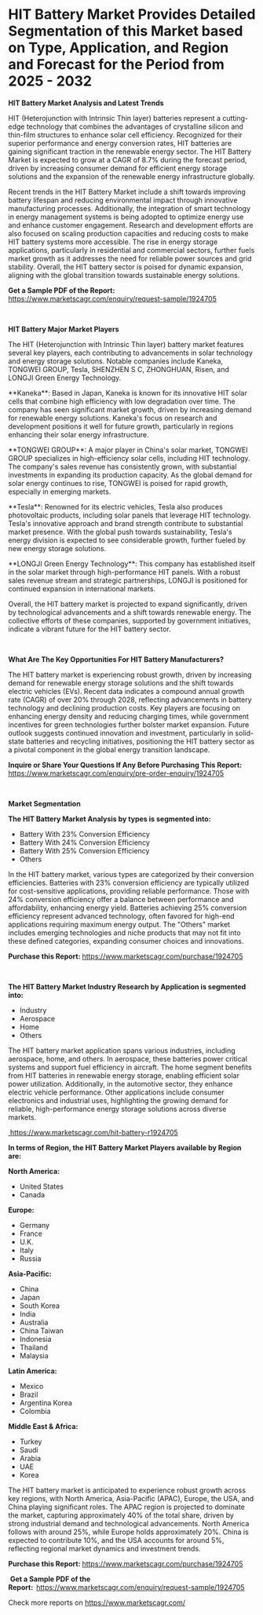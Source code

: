<p><h1>HIT Battery Market Provides Detailed Segmentation of this Market based on Type, Application, and Region and Forecast for the Period from 2025 - 2032</h1></p><p><strong>HIT Battery Market Analysis and Latest Trends</strong></p>
<p><p>HIT (Heterojunction with Intrinsic Thin layer) batteries represent a cutting-edge technology that combines the advantages of crystalline silicon and thin-film structures to enhance solar cell efficiency. Recognized for their superior performance and energy conversion rates, HIT batteries are gaining significant traction in the renewable energy sector. The HIT Battery Market is expected to grow at a CAGR of 8.7% during the forecast period, driven by increasing consumer demand for efficient energy storage solutions and the expansion of the renewable energy infrastructure globally.</p><p>Recent trends in the HIT Battery Market include a shift towards improving battery lifespan and reducing environmental impact through innovative manufacturing processes. Additionally, the integration of smart technology in energy management systems is being adopted to optimize energy use and enhance customer engagement. Research and development efforts are also focused on scaling production capacities and reducing costs to make HIT battery systems more accessible. The rise in energy storage applications, particularly in residential and commercial sectors, further fuels market growth as it addresses the need for reliable power sources and grid stability. Overall, the HIT battery sector is poised for dynamic expansion, aligning with the global transition towards sustainable energy solutions.</p></p>
<p><strong>Get a Sample PDF of the Report:&nbsp;</strong> <a href="https://www.marketscagr.com/enquiry/request-sample/1924705?utm_campaign=2822&utm_medium=2&utm_source=Github&utm_content=ia&utm_term=28032025&utm_id=hit-battery">https://www.marketscagr.com/enquiry/request-sample/1924705</a></p>
<p>&nbsp;</p>
<p><strong>HIT Battery Major Market Players</strong></p>
<p><p>The HIT (Heterojunction with Intrinsic Thin layer) battery market features several key players, each contributing to advancements in solar technology and energy storage solutions. Notable companies include Kaneka, TONGWEI GROUP, Tesla, SHENZHEN S C, ZHONGHUAN, Risen, and LONGJI Green Energy Technology.</p><p>**Kaneka**: Based in Japan, Kaneka is known for its innovative HIT solar cells that combine high efficiency with low degradation over time. The company has seen significant market growth, driven by increasing demand for renewable energy solutions. Kaneka's focus on research and development positions it well for future growth, particularly in regions enhancing their solar energy infrastructure.</p><p>**TONGWEI GROUP**: A major player in China's solar market, TONGWEI GROUP specializes in high-efficiency solar cells, including HIT technology. The company's sales revenue has consistently grown, with substantial investments in expanding its production capacity. As the global demand for solar energy continues to rise, TONGWEI is poised for rapid growth, especially in emerging markets.</p><p>**Tesla**: Renowned for its electric vehicles, Tesla also produces photovoltaic products, including solar panels that leverage HIT technology. Tesla's innovative approach and brand strength contribute to substantial market presence. With the global push towards sustainability, Tesla's energy division is expected to see considerable growth, further fueled by new energy storage solutions.</p><p>**LONGJI Green Energy Technology**: This company has established itself in the solar market through high-performance HIT panels. With a robust sales revenue stream and strategic partnerships, LONGJI is positioned for continued expansion in international markets.</p><p>Overall, the HIT battery market is projected to expand significantly, driven by technological advancements and a shift towards renewable energy. The collective efforts of these companies, supported by government initiatives, indicate a vibrant future for the HIT battery sector.</p></p>
<p>&nbsp;</p>
<p><strong>What Are The Key Opportunities For HIT Battery Manufacturers?</strong></p>
<p><p>The HIT battery market is experiencing robust growth, driven by increasing demand for renewable energy storage solutions and the shift towards electric vehicles (EVs). Recent data indicates a compound annual growth rate (CAGR) of over 20% through 2028, reflecting advancements in battery technology and declining production costs. Key players are focusing on enhancing energy density and reducing charging times, while government incentives for green technologies further bolster market expansion. Future outlook suggests continued innovation and investment, particularly in solid-state batteries and recycling initiatives, positioning the HIT battery sector as a pivotal component in the global energy transition landscape.</p></p>
<p><strong>Inquire or Share Your Questions If Any Before Purchasing This Report:</strong> <a href="https://www.marketscagr.com/enquiry/pre-order-enquiry/1924705?utm_campaign=2822&utm_medium=2&utm_source=Github&utm_content=ia&utm_term=28032025&utm_id=hit-battery">https://www.marketscagr.com/enquiry/pre-order-enquiry/1924705</a></p>
<p>&nbsp;</p>
<p><strong>Market Segmentation</strong></p>
<p><strong>The HIT Battery Market Analysis by types is segmented into:</strong></p>
<p><ul><li>Battery With 23% Conversion Efficiency</li><li>Battery With 24% Conversion Efficiency</li><li>Battery With 25% Conversion Efficiency</li><li>Others</li></ul></p>
<p><p>In the HIT battery market, various types are categorized by their conversion efficiencies. Batteries with 23% conversion efficiency are typically utilized for cost-sensitive applications, providing reliable performance. Those with 24% conversion efficiency offer a balance between performance and affordability, enhancing energy yield. Batteries achieving 25% conversion efficiency represent advanced technology, often favored for high-end applications requiring maximum energy output. The "Others" market includes emerging technologies and niche products that may not fit into these defined categories, expanding consumer choices and innovations.</p></p>
<p><strong>Purchase this Report:&nbsp;</strong><a href="https://www.marketscagr.com/purchase/1924705?utm_campaign=2822&utm_medium=2&utm_source=Github&utm_content=ia&utm_term=28032025&utm_id=hit-battery">https://www.marketscagr.com/purchase/1924705</a></p>
<p>&nbsp;</p>
<p><strong>The HIT Battery Market Industry Research by Application is segmented into:</strong></p>
<p><ul><li>Industry</li><li>Aerospace</li><li>Home</li><li>Others</li></ul></p>
<p><p>The HIT battery market application spans various industries, including aerospace, home, and others. In aerospace, these batteries power critical systems and support fuel efficiency in aircraft. The home segment benefits from HIT batteries in renewable energy storage, enabling efficient solar power utilization. Additionally, in the automotive sector, they enhance electric vehicle performance. Other applications include consumer electronics and industrial uses, highlighting the growing demand for reliable, high-performance energy storage solutions across diverse markets.</p></p>
<p><a href="https://www.marketscagr.com/hit-battery-r1924705?utm_campaign=2822&utm_medium=2&utm_source=Github&utm_content=ia&utm_term=28032025&utm_id=hit-battery">&nbsp;https://www.marketscagr.com/hit-battery-r1924705</a></p>
<p><strong>In terms of Region, the HIT Battery Market Players available by Region are:</strong></p>
<p>
    <p> <strong> North America: </strong>
        <ul>
            <li>United States</li>
            <li>Canada</li>
        </ul>
        </p> 
    <p> <strong> Europe: </strong>
        <ul>
            <li>Germany</li>
            <li>France</li>
            <li>U.K.</li>
            <li>Italy</li>
            <li>Russia</li>
        </ul>
        </p> 
    <p> <strong> Asia-Pacific: </strong>
        <ul>
            <li>China</li>
            <li>Japan</li>
            <li>South Korea</li>
            <li>India</li>
            <li>Australia</li>
            <li>China Taiwan</li>
            <li>Indonesia</li>
            <li>Thailand</li>
            <li>Malaysia</li>
        </ul>
        </p> 
    <p> <strong> Latin America: </strong>
        <ul>
            <li>Mexico</li>
            <li>Brazil</li>
            <li>Argentina Korea</li>
            <li>Colombia</li>
        </ul>
        </p> 
    <p> <strong> Middle East & Africa: </strong>
        <ul>
            <li>Turkey</li>
            <li>Saudi</li>
            <li>Arabia</li>
            <li>UAE</li>
            <li>Korea</li>
        </ul>
    </p>
    </p>
<p><p>The HIT battery market is anticipated to experience robust growth across key regions, with North America, Asia-Pacific (APAC), Europe, the USA, and China playing significant roles. The APAC region is projected to dominate the market, capturing approximately 40% of the total share, driven by strong industrial demand and technological advancements. North America follows with around 25%, while Europe holds approximately 20%. China is expected to contribute 10%, and the USA accounts for around 5%, reflecting regional market dynamics and investment trends.</p></p>
<p><strong>Purchase this Report: </strong><a href="https://www.marketscagr.com/purchase/1924705?utm_campaign=2822&utm_medium=2&utm_source=Github&utm_content=ia&utm_term=28032025&utm_id=hit-battery">https://www.marketscagr.com/purchase/1924705</a></p>
<p>&nbsp;<strong>Get a Sample PDF of the Report:&nbsp;&nbsp;</strong><a href="https://www.marketscagr.com/enquiry/request-sample/1924705?utm_campaign=2822&utm_medium=2&utm_source=Github&utm_content=ia&utm_term=28032025&utm_id=hit-battery">https://www.marketscagr.com/enquiry/request-sample/1924705</a></p>
<p><strong></strong></p>
<p>Check more reports on <a href="https://www.marketscagr.com/?utm_campaign=2822&utm_medium=2&utm_source=Github&utm_content=ia&utm_term=28032025&utm_id=hit-battery">https://www.marketscagr.com/</a></p>